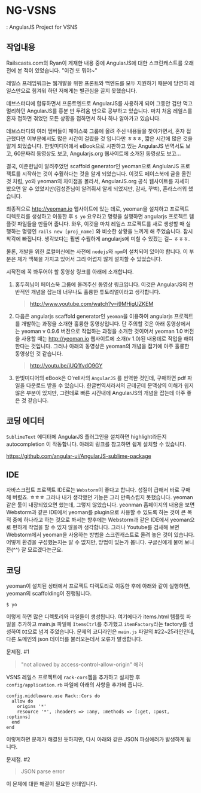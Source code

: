 NG-VSNS
=====

: AngularJS Project for VSNS

작업내용
----

Railscasts.com의 Ryan이 게재한 내용 중에 AngularJS에 대한 스크린캐스트를 오래 전에 본 적이 있었습니다. "이건 또 뭐야~" 

레일스 프레임워크는 웹개발을 위한 프론트와 백엔드를 모두 지원하기 때문에 당연히 레일스만으로 힘겨워 하던 저에게는 별관심을 끌지 못했습니다. 

데브스터디에 합류하면서 프론트엔드로 AngularJS를 사용하게 되어 그동안 겁만 먹고 멀리하던 AngularJS를 흥분 반 두려움 반으로 공부하고 있습니다. 마치 처음 레일스를 혼자 접하면 겪었던 모든 상황을 접하면서 하나 하나 알아가고 있습니다. 

데브스터디의 여러 멤버들이 페이스북 그룹에 올려 주신 내용들을 찾아가면서, 혼자 접근했다면 이부분에서도 많은 시간이 걸렸을 것 입니다만 ㅎㅎㅎ, 짧은 시간에 많은 것을 알게 되었습니다. 한빛미디어에서 eBook으로 시판하고 있는 AngularJS 번역서도 보고, 60분짜리 동영상도 보고, Angularjs.org 웹사이트에 소개된 동영상도 보고...

결국, 이준헌님이 알려주었던 scaffold generator인 yeoman으로 AnglularJS 프로젝트를 시작하는 것이 수훨하다는 것을 알게 되었습니다. 이것도 페이스북에 글을 올린 것 처럼, yo와 yeoman의 차이점을 몰라서, AngularJS.org 공식 웹사이트를 자세히 봤으면 알 수 있었지만(김성준님이 알려줘서 알게 되었지만, 감사, 꾸벅), 혼라스러워 했습니다. 

최종적으로 http://yeoman.io 웹사이트에 있는 데로, yeoman을 설치하고 프로젝트 디렉토리를 생성하고 이동한 후 `$ yo` 요우라고 명령을 실행하면 angularjs 프로젝트 템플릿 파일들을 만들어 줍니다. 와우, 이것을 마치 레일스 프로젝트를 새로 생성할 때 실행하는 명령인 `rails new [proj_name]` 와 비슷한 상황을 느끼게 해 주었습니다. 잠시 착각에 빠집니다. 생각보다는 훨씬 수월하게 angularjs에 미칠 수 있겠는 걸~ ㅎㅎㅎ.

물론, 개발을 위한 로컬머신에는 사전에 `nodejs`와 `npm`이 설치되어 있어야 합니다. 이 부분은 제가 맥북을 가지고 있어서 그리 어럽지 않게 설치할 수 있었습니다. 

시작전에 꼭 봐두어야 할 동영상 링크를 아래에 소개합니다. 

  1. 홍두희님이 페이스북 그룹에 올려주신 동영상 링크입니다. 이것은 AngularJS의 전반적인 개념을 잡는데 너무나도 훌륭한 튜토리얼이라고 생각합니다. 

     >http://www.youtube.com/watch?v=i9MHigUZKEM

  2. 다음은 angularjs scaffold generator인 `yeoman`을 이용하여 angularjs 프로젝트를 개발하는 과정을 소개한 훌륭한 동영상입니다. 단 주의할 것은 아래 동영상에서는 yeoman v 0.9.6 버전으로 작업하는 과정을 소개한 것이어서 yeoman 1.0 버전을 사용할 때는 http://yeoman.io 웹사이트에 소개(v 1.0)된 내용데로 작업을 해야 한다는 것입니다. 그러나 아래의 동영상은 yeoman의 개념을 잡기에 아주 훌륭한 동영상인 것 같습니다.  

     >http://youtu.be/iUQ1fvdO9GY

  3. 한빛미디어의 eBook은 O'rell사의 `AngularJS` 를 번역한 것인데, 구매하면 pdf 파일을 다운로드 받을 수 있습니다. 한글번역서라서의 군데군데 문맥상의 이해가 쉽지 않은 부분이 있지만, 그런데로 빠른 시간내에 AngularJS의 개념을 잡는데 아주 좋은 것 같습니다. 


코딩 에디터
--------

`SublimeText` 에디터에 AngularJS 플러그인을 설치하면 highlight라든지 autocompletion 이 작동합니다. 아래의 링크를 참고하면 쉽게 설치할 수 있습니다. 

https://github.com/angular-ui/AngularJS-sublime-package

IDE
-------

자바스크립트 프로젝트 IDE로는 `Webstorm`이 좋다고 합니다. 성질이 급해서 바로 구매해 버렸죠. ㅎㅎㅎ
그러나 내가 생각했던 기능은 그리 만족스럽지 못했습니다. yeoman 같은 툴이 내장되었으면 했는데, 그렇지 않았습니다. yeonman 홈페이지의 내용을 보면 Webstorm과 같은 IDE에서 yeoman를 plugin으로 사용할 수 있도록 하는 것이 큰 목적 중에 하나라고 하는 것으로 봐서는 향후에는 Webstorm과 같은 IDE에서 yeoman으로 편하게 작업을 할 수 있지 않을까 생각합니다. 그러나 Youtube를 검새해 보면 Webstorm에서 yeoman을 사용하는 방법을 스크린캐스트로 올려 놓은 것이 있습니다. 어떻게 환경을 구성했는지는 알 수 없지만, 방법이 있는가 봅니다. 구글신에게 물어 보니깐(^^) 잘 모르겠다는군요. 

코딩
------

yeoman이 설치된 상태에서 프로젝트 디렉토리로 이동한 후에 아래와 같이 실행하면, yeoman의 scaffolding이 진행됩니다. 

```
$ yo
```

이렇게 하면 많은 디렉토리와 파일들이 생성됩니다. 여기에다가 items.html 템플릿 파일을 추가하고 main.js 파일에 `ItemsCtrl`를 추가했고 `itemFactory`라는 factory를 생성하여 `DI`으로 넘겨 주었습니다. 문제의 코디라인은 `main.js` 파일의 #22~25라인인데, 다른 도메인의 json 데이터를 불러오는데서 오류가 발생합니다. 

문제점. #1

> "not allowed by access-control-allow-origin" 에러

VSNS 레일스 프로젝트에 `rack-cors`젬을 추가하고 설치한 후 `config/application.rb` 파일에 아래의 사항을 추가해 줍니다. 

```
config.middleware.use Rack::Cors do
  allow do
    origins '*'
    resource '*', :headers => :any, :methods => [:get, :post, :options]
  end
end
```

이렇게하면 문제가 해결된 듯하지만, 다시 아래와 같은 JSON 파싱에러가 발생하게 됩니다. 

문제점. #2

> JSON parse error

이 문제에 대한 해결이 필요한 상태입니다. 



